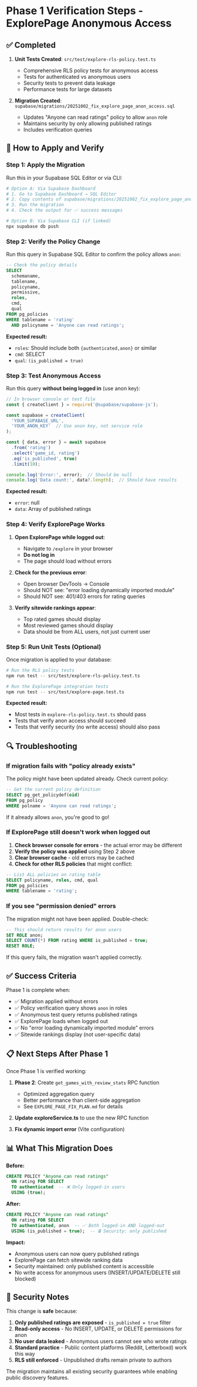 # Phase 1 Verification Steps - ExplorePage Anonymous Access

## ✅ Completed

1. **Unit Tests Created**: `src/test/explore-rls-policy.test.ts`
   - Comprehensive RLS policy tests for anonymous access
   - Tests for authenticated vs anonymous users
   - Security tests to prevent data leakage
   - Performance tests for large datasets

2. **Migration Created**: `supabase/migrations/20251002_fix_explore_page_anon_access.sql`
   - Updates "Anyone can read ratings" policy to allow `anon` role
   - Maintains security by only allowing published ratings
   - Includes verification queries

## 🔧 How to Apply and Verify

### Step 1: Apply the Migration

Run this in your Supabase SQL Editor or via CLI:

```bash
# Option A: Via Supabase Dashboard
# 1. Go to Supabase Dashboard → SQL Editor
# 2. Copy contents of supabase/migrations/20251002_fix_explore_page_anon_access.sql
# 3. Run the migration
# 4. Check the output for ✅ success messages

# Option B: Via Supabase CLI (if linked)
npx supabase db push
```

### Step 2: Verify the Policy Change

Run this query in Supabase SQL Editor to confirm the policy allows `anon`:

```sql
-- Check the policy details
SELECT
  schemaname,
  tablename,
  policyname,
  permissive,
  roles,
  cmd,
  qual
FROM pg_policies
WHERE tablename = 'rating'
  AND policyname = 'Anyone can read ratings';
```

**Expected result:**
- `roles`: Should include both `{authenticated,anon}` or similar
- `cmd`: SELECT
- `qual`: `(is_published = true)`

### Step 3: Test Anonymous Access

Run this query **without being logged in** (use anon key):

```javascript
// In browser console or test file
const { createClient } = require('@supabase/supabase-js');

const supabase = createClient(
  'YOUR_SUPABASE_URL',
  'YOUR_ANON_KEY'  // Use anon key, not service role
);

const { data, error } = await supabase
  .from('rating')
  .select('game_id, rating')
  .eq('is_published', true)
  .limit(10);

console.log('Error:', error);  // Should be null
console.log('Data count:', data?.length);  // Should have results
```

**Expected result:**
- `error`: null
- `data`: Array of published ratings

### Step 4: Verify ExplorePage Works

1. **Open ExplorePage while logged out**:
   - Navigate to `/explore` in your browser
   - **Do not log in**
   - The page should load without errors

2. **Check for the previous error**:
   - Open browser DevTools → Console
   - Should NOT see: "error loading dynamically imported module"
   - Should NOT see: 401/403 errors for rating queries

3. **Verify sitewide rankings appear**:
   - Top rated games should display
   - Most reviewed games should display
   - Data should be from ALL users, not just current user

### Step 5: Run Unit Tests (Optional)

Once migration is applied to your database:

```bash
# Run the RLS policy tests
npm run test -- src/test/explore-rls-policy.test.ts

# Run the ExplorePage integration tests
npm run test -- src/test/explore-page.test.ts
```

**Expected result:**
- Most tests in `explore-rls-policy.test.ts` should pass
- Tests that verify anon access should succeed
- Tests that verify security (no write access) should also pass

## 🔍 Troubleshooting

### If migration fails with "policy already exists"

The policy might have been updated already. Check current policy:

```sql
-- Get the current policy definition
SELECT pg_get_policydef(oid)
FROM pg_policy
WHERE polname = 'Anyone can read ratings';
```

If it already allows `anon`, you're good to go!

### If ExplorePage still doesn't work when logged out

1. **Check browser console for errors** - the actual error may be different
2. **Verify the policy was applied** using Step 2 above
3. **Clear browser cache** - old errors may be cached
4. **Check for other RLS policies** that might conflict:

```sql
-- List ALL policies on rating table
SELECT policyname, roles, cmd, qual
FROM pg_policies
WHERE tablename = 'rating';
```

### If you see "permission denied" errors

The migration might not have been applied. Double-check:

```sql
-- This should return results for anon users
SET ROLE anon;
SELECT COUNT(*) FROM rating WHERE is_published = true;
RESET ROLE;
```

If this query fails, the migration wasn't applied correctly.

## ✅ Success Criteria

Phase 1 is complete when:

- ✅ Migration applied without errors
- ✅ Policy verification query shows `anon` in roles
- ✅ Anonymous test query returns published ratings
- ✅ ExplorePage loads when logged out
- ✅ No "error loading dynamically imported module" errors
- ✅ Sitewide rankings display (not user-specific data)

## 📋 Next Steps After Phase 1

Once Phase 1 is verified working:

1. **Phase 2**: Create `get_games_with_review_stats` RPC function
   - Optimized aggregation query
   - Better performance than client-side aggregation
   - See `EXPLORE_PAGE_FIX_PLAN.md` for details

2. **Update exploreService.ts** to use the new RPC function

3. **Fix dynamic import error** (Vite configuration)

## 📊 What This Migration Does

**Before:**
```sql
CREATE POLICY "Anyone can read ratings"
  ON rating FOR SELECT
  TO authenticated  -- ❌ Only logged-in users
  USING (true);
```

**After:**
```sql
CREATE POLICY "Anyone can read ratings"
  ON rating FOR SELECT
  TO authenticated, anon  -- ✅ Both logged-in AND logged-out
  USING (is_published = true);  -- 🔒 Security: only published
```

**Impact:**
- Anonymous users can now query published ratings
- ExplorePage can fetch sitewide ranking data
- Security maintained: only published content is accessible
- No write access for anonymous users (INSERT/UPDATE/DELETE still blocked)

## 🔐 Security Notes

This change is **safe** because:

1. **Only published ratings are exposed** - `is_published = true` filter
2. **Read-only access** - No INSERT, UPDATE, or DELETE permissions for anon
3. **No user data leaked** - Anonymous users cannot see who wrote ratings
4. **Standard practice** - Public content platforms (Reddit, Letterboxd) work this way
5. **RLS still enforced** - Unpublished drafts remain private to authors

The migration maintains all existing security guarantees while enabling public discovery features.
